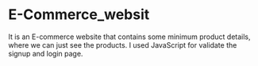 # E-Commerce_websit
 It is an E-commerce website that contains some minimum product details, where we can just see the products. I used JavaScript for validate the signup and login page.
